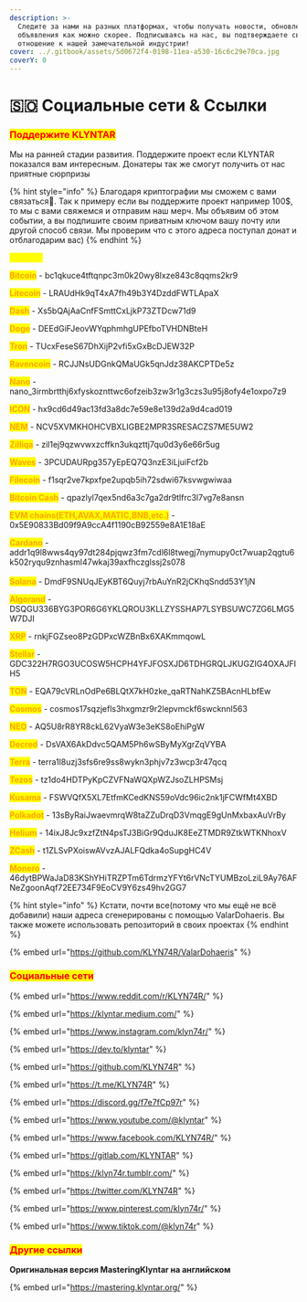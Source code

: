 ```yaml
---
description: >-
  Следите за нами на разных платформах, чтобы получать новости, обновления и
  объявления как можно скорее. Подписываясь на нас, вы подтверждаете свое
  отношение к нашей замечательной индустрии!
cover: ../.gitbook/assets/5d0672f4-0198-11ea-a530-16c6c29e70ca.jpg
coverY: 0
---
```


# 🇸🇴 Социальные сети & Ссылки

### <mark style="color:red;">**Поддержите KLYNTAR**</mark>

Мы на ранней стадии развития. Поддержите проект если KLYNTAR показался вам интересным. Донатеры так же смогут получить от нас приятные сюрпризы

{% hint style="info" %}
Благодаря криптографии мы сможем с вами связаться👻. Так к примеру если вы поддержите проект например 100$, то мы с вами свяжемся и отправим наш мерч. Мы объявим об этом событии, а вы подпишите своим приватным ключом вашу почту или другой способ связи. Мы проверим что с этого адреса поступал донат и отблагодарим вас)
{% endhint %}

<mark style="color:yellow;">**Адреса:**</mark>

<mark style="color:orange;">**Bitcoin**</mark> - bc1qkuce4tftqnpc3m0k20wy8lxze843c8qqms2kr9

<mark style="color:orange;">**Litecoin**</mark> - LRAUdHk9qT4xA7fh49b3Y4DzddFWTLApaX

<mark style="color:orange;">**Dash**</mark> - Xs5bQAjAaCnfFSmttCxLjkP73ZTDcw71d9

<mark style="color:orange;">**Doge**</mark> - DEEdGiFJeovWYqphmhgUPEfboTVHDNBteH

<mark style="color:orange;">**Tron**</mark> - TUcxFeseS67DhXijP2vfi5xGxBcDJEW32P

<mark style="color:orange;">**Ravencoin**</mark> - RCJJNsUDGnkQMaUGk5qnJdz38AKCPTDe5z

<mark style="color:orange;">**Nano**</mark> - nano\_3irmbrtthj6xfyskoznttwc6ofzeib3zw3r1g3czs3u95j8ofy4e1oxpo7z9

<mark style="color:orange;">**ICON**</mark> - hx9cd6d49ac13fd3a8dc7e59e8e139d2a9d4cad019

<mark style="color:orange;">**NEM**</mark> - NCV5XVMKHOHCVBXLIGBE2MPR3SRESACZS7ME5UW2

<mark style="color:orange;">**Zilliqa**</mark> - zil1ej9qzwvwxzcffkn3ukqzttj7qu0d3y6e66r5ug

<mark style="color:orange;">**Waves**</mark> - 3PCUDAURpg357yEpEQ7Q3nzE3iLjuiFcf2b

<mark style="color:orange;">**Filecoin**</mark> - f1sqr2ve7kpxfpe2upqb5ih72sdwi67ksvwgwiwaa

<mark style="color:orange;">**Bitcoin Cash**</mark> - qpazlyl7qex5nd6a3c7ga2dr9tlfrc3l7vg7e8ansn

<mark style="color:orange;">**EVM chains(ETH,AVAX,MATIC,BNB,etc.)**</mark> - 0x5E90833Bd09f9A9ccA4f1190cB92559e8A1E18aE

<mark style="color:orange;">**Cardano**</mark> - addr1q9l8wws4qy97dt284pjqwz3fm7cdl6l8twegj7nymupy0ct7wuap2qgtu6k502ryqu9znhasml47wkaj39axfhczglssj2s078\
\
<mark style="color:orange;">**Solana**</mark> - DmdF9SNUqJEyKBT6Quyj7rbAuYnR2jCKhqSndd53Y1jN

<mark style="color:orange;">**Algorand**</mark> - DSQGU336BYG3POR6G6YKLQROU3KLLZYSSHAP7LSYBSUWC7ZG6LMG5W7DJI

<mark style="color:orange;">**XRP**</mark> - rnkjFGZseo8PzGDPxcWZBnBx6XAKmmqowL

<mark style="color:orange;">**Stellar**</mark> - GDC322H7RGO3UCOSW5HCPH4YFJFOSXJD6TDHGRQLJKUGZIG4OXAJFIH5

<mark style="color:orange;">**TON**</mark> - EQA79cVRLnOdPe6BLQtX7kH0zke\_qaRTNahKZ5BAcnHLbfEw

<mark style="color:orange;">**Cosmos**</mark> - cosmos17sqzjefls3hxgmzr9r2lepvmckf6swcknnl563

<mark style="color:orange;">**NEO**</mark> - AQ5U8rR8YR8ckL62VyaW3e3eKS8oEhiPgW

<mark style="color:orange;">**Decred**</mark> - DsVAX6AkDdvc5QAM5Ph6wSByMyXgrZqVYBA

<mark style="color:orange;">**Terra**</mark> - terra1l8uzj3sfs6re9ss8wykn3phjv7z3wcp3r47qcq

<mark style="color:orange;">**Tezos**</mark> - tz1do4HDTPyKpCZVFNaWQXpWZJsoZLHPSMsj

<mark style="color:orange;">**Kusama**</mark> - FSWVQfX5XL7EtfmKCedKNS59oVdc96ic2nk1jFCWfMt4XBD

<mark style="color:orange;">**Polkadot**</mark> - 13sByRaiJwaevmrqW8taZZuDrqD3VmqgE9gUnMxbaxAuVrBy

<mark style="color:orange;">**Helium**</mark> - 14ixJ8Jc9xzfZtN4psTJ3BiGr9QduJK8EeZTMDR9ZtkWTKNhoxV

<mark style="color:orange;">**ZCash**</mark> - t1ZLSvPXoiswAVvzAJALFQdka4oSupgHC4V

<mark style="color:orange;">**Monero**</mark> - 46dytBPWaJaD83KShYHiTRZPTm6TdrmzYFYt6rVNcTYUMBzoLziL9Ay76AFNeZgoonAqf72EE734F9EoCV9Y6zs49hv2GG7

{% hint style="info" %}
Кстати, почти все(потому что мы ещё не всё добавили) наши адреса сгенерированы с помощью ValarDohaeris. Вы также можете использовать репозиторий в своих проектах
{% endhint %}

{% embed url="https://github.com/KLYN74R/ValarDohaeris" %}

### <mark style="color:red;">Социальные сети</mark>

{% embed url="https://www.reddit.com/r/KLYN74R/" %}

{% embed url="https://klyntar.medium.com/" %}

{% embed url="https://www.instagram.com/klyn74r/" %}

{% embed url="https://dev.to/klyntar" %}

{% embed url="https://github.com/KLYN74R" %}

{% embed url="https://t.me/KLYN74R" %}

{% embed url="https://discord.gg/f7e7fCp97r" %}

{% embed url="https://www.youtube.com/@klyntar" %}

{% embed url="https://www.facebook.com/KLYN74R/" %}

{% embed url="https://gitlab.com/KLYNTAR" %}

{% embed url="https://klyn74r.tumblr.com/" %}

{% embed url="https://twitter.com/KLYN74R" %}

{% embed url="https://www.pinterest.com/klyn74r/" %}

{% embed url="https://www.tiktok.com/@klyn74r" %}

### <mark style="color:red;">Другие ссылки</mark>

**Оригинальная версия MasteringKlyntar на английском**

{% embed url="https://mastering.klyntar.org/" %}
